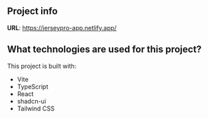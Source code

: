 ## Project info

**URL**: https://jerseypro-app.netlify.app/
## What technologies are used for this project?

This project is built with:

- Vite
- TypeScript
- React
- shadcn-ui
- Tailwind CSS

